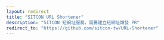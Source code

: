 ```yaml
---
layout: redirect
title: "SITCON URL Shortener"
description: "SITCON 短網址服務，需要建立短網址請發 PR"
redirect_to: "https://github.com/sitcon-tw/URL-Shortener"
---
```

